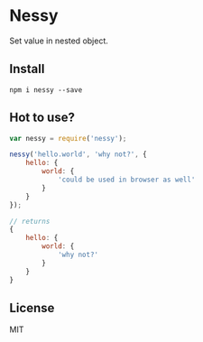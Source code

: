 Nessy
=======

Set value in nested object.

## Install

`npm i nessy --save`

## Hot to use?

```js
var nessy = require('nessy');

nessy('hello.world', 'why not?', {
    hello: {
        world: {
            'could be used in browser as well'
        }
    }
});

// returns
{
    hello: {
        world: {
            'why not?'
        }
    }
}
```

## License

MIT
